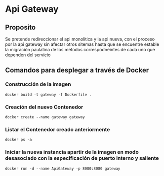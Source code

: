 # Api Gateway

## Proposito
Se pretende redireccionar el api monolitica y la api nueva, con el proceso por la api gateway sin afectar otros sitemas 
hasta que se encuentre estable la migración paulatina de los metodos correspodneintes de cada uno que dependen del servicio

## Comandos para desplegar a través de Docker

### Construcción de la imagen
```docker build -t gateway -f Dockerfile .```

### Creación del nuevo Contenedor
```docker create --name gateway gateway```

### Listar el Contenedor creado anteriormente
```docker ps -a```

### Iniciar la nueva instancia apartir de la imagen en modo desasociado con la especificación de puerto interno y saliente
```docker run -d --name ApiGateway -p 8080:8080 gateway```


